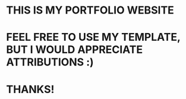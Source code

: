 # THIS IS MY PORTFOLIO WEBSITE


# FEEL FREE TO USE MY TEMPLATE, BUT I WOULD APPRECIATE ATTRIBUTIONS :)

# THANKS!
